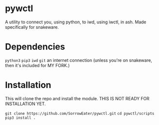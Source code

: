 # pywctl
A utility to connect you, using python, to iwd, using iwctl, in ash. Made specifically for snakeware.

# Dependencies
`python3`
`pip3`
`iwd`
`git`
an internet connection (unless you're on snakeware, then it's included for MY FORK.)

# Installation
This will clone the repo and install the module. THIS IS NOT READY FOR INSTALLATION YET.

`git clone https://github.com/SorrowEater/pywctl.git`
`cd pywctl/scripts`
`pip3 install .`

